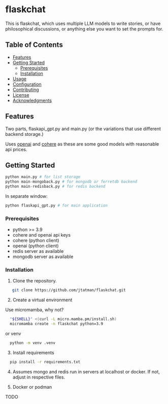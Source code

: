 # flaskchat 

This is flaskchat, which uses multiple LLM models to write stories, or have philosophical discussions, or anything else you want to set the prompts for. 

## Table of Contents

- [Features](#features)
- [Getting Started](#getting-started)
  - [Prerequisites](#prerequisites)
  - [Installation](#installation)
- [Usage](#usage)
- [Configuration](#configuration)
- [Contributing](#contributing)
- [License](#license)
- [Acknowledgments](#acknowledgments)

## Features

Two parts, flaskapi_gpt.py and main.py (or the variations that use different backend storage.)

Uses [openai](https://openai.com) and [cohere](https://cohere.com) as these are some good models with reasonable api prices.

## Getting Started

```python 
python main.py # for list storage
python main-mongoback.py # for mongodb or ferretdb backend
python main-redisback.py # for redis backend
```

In separate window:

```python
python flaskapi_gpt.py # for main application 
```
### Prerequisites

- python >= 3.9
- cohere and openai api keys
- cohere (python client)
- openai (python client) 
- redis server as available
- mongodb server as available

### Installation

1. Clone the repository.
```bash
   git clone https://github.com/jtatman/flaskchat.git
```

2. Create a virtual environment

  Use micromamba, why not?

```bash
  "${SHELL}" <(curl -L micro.mamba.pm/install.sh)
  micromamba create -n flaskchat python=3.9 
```

  or venv

```bash
  python -m venv .venv
```

3. Install requirements

```bash
  pip install -r requirements.txt
```

4. Assumes mongo and redis run in servers at localhost or docker. If not, adjust in respective files. 

5. Docker or podman

  TODO
